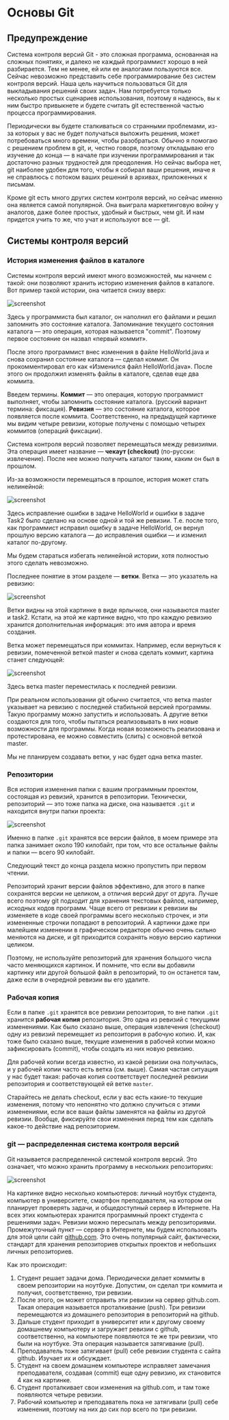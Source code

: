 # Основы Git

## Предупреждение

Система контроля версий Git - это сложная программа, основанная
на сложных понятиях, и далеко не каждый программист хорошо в ней
разбирается. Тем не менее, ей или ее аналогами пользуются
все. Сейчас невозможно представить себе программирование
без систем контроля версий. Наша цель научиться пользоваться Git для выкладывания
решений своих задач. Нам потребуется только несколько простых сценариев
использования, поэтому я надеюсь, вы к ним быстро привыкнете и будете
считать git естественной частью процесса программирования.

Периодически вы будете сталкиваться со странными проблемами, из-за которых
у вас не будет получаться выложить решения, может потребоваться много времени,
чтобы разобраться. Обычно я помогаю с решением проблем в git, и, честно говоря, 
поэтому откладываю его изучение до конца — в начале при изучении
программирования и так достаточно разных трудностей для преодоления. Но сейчас
выбора нет, git наиболее удобен для того, чтобы я собирал ваши решения, иначе я
не справлюсь с потоком ваших решений в архивах, приложенных к письмам.  

Кроме git есть много других систем контроля версий, но сейчас именно
она является самой популярной. Она выиграла маркетинговую войну у
аналогов, даже более простых, удобный и быстрых, чем git.
И нам придется учить то же, что учат и используют все — git. 

## Системы контроля версий

### История изменения файлов в каталоге

Системы контроля версий имеют много возможностей, мы начнем с такой:
они позволяют хранить историю изменения файлов в каталоге. Вот пример
такой истории, она читается снизу вверх:

![screenshot](history.png)

Здесь у программиста был каталог, он наполнил его файлами и решил
запомнить это состояние каталога. Запоминание текущего состояния каталога
— это операция, которая называется "commit". Поэтому первое состояние
он назвал «первый коммит».

После этого программист внес изменения в файле HelloWorld.java и снова
сохранил состояние каталога — сделал коммит. Он прокомментировал
его как «Изменился файл HelloWorld.java». После этого он продолжил
изменять файлы в каталоге, сделав еще два коммита.  

Введем термины. **Коммит** — это операция, которую программист выполняет,
чтобы запомнить состояние каталога. (русский вариант термина: фиксация).
**Ревизия** — это состояние каталога, которое появляется после
коммита. Соответственно, на предыдущей картинке мы видим четыре ревизии,
которые получены с помощью четырех коммитов (операций фиксации). 

Система контроля версий позволяет перемещаться между ревизиями. Эта
операция имеет название — **чекаут (checkout)** (по-русски: извлечение).
После нее можно получить каталог таким, каким он был в прошлом.

Из-за возможности перемещаться в прошлое, история может стать
нелинейной:

![screenshot](nonlinear-history.png)

Здесь исправление ошибки в задаче HelloWorld и
ошибки в задаче Task2 было сделано на основе
одной и той же ревизии. Т.е. после того, как программист исправил ошибку
в задаче HelloWorld, он вернул прошлую версию каталога — до исправления 
ошибки — и изменил каталог по-другому.

Мы будем стараться избегать нелинейной истории, хотя полностью этого сделать
невозможно.

Последнее понятие в этом разделе —  **ветки**. Ветка — это указатель
на ревизию:

![screenshot](branches.png)

Ветки видны на этой картинке в виде ярлычков, они называются master
и task2. Кстати, на этой же картинке видно, что про каждую
ревизию хранится дополнительная информация: это имя автора и время
создания.

Ветка может перемещаться при коммитах. Например, если вернуться
к ревизии, помеченной веткой master и снова сделать коммит, картина
станет следующей:

![screenshot](moved-branch.png)

Здесь ветка master переместилась к последней ревизии.

При реальном использовании git обычно считается, что ветка master указывает
на ревизию с последней стабильной версией программы. Такую программу
можно запустить и использовать. А другие ветки
создаются для того, чтобы пытаться реализовывать в них новые возможности
для программы. Когда новая возможность реализована и протестирована,
ее можно совместить (слить) с основной веткой master.

Мы не планируем создавать ветки, у нас будет одна ветка master. 

### Репозитории

Вся история изменения папки с вашим программным проектом, состоящая из
ревизий, хранится в репозитории. Технически, репозиторий — это тоже
папка на диске, она называется `.git` и находится внутри папки проекта:

![screenshot](git-repo-folder.png)

Именно в папке `.git` хранятся все версии файлов, в моем примере эта папка
занимает около 190 килобайт, при том, что все остальные файлы и папки —
всего 90 килобайт.

Следующий текст до конца раздела можно пропустить при первом чтении.

Репозиторий хранит версии файлов эффективно, для этого
в папке сохранятся версии не целиком, а отличия версий друг от друга. Лучше
всего поэтому git подходит для хранения текстовых файлов, например, исходных
кодов программ. Чаще всего от ревизии к ревизии вы изменяете в коде своей
программы всего несколько строчек, и эти измененные строчки попадают
в репозиторий. А картинки даже при малейшем изменении в графическом
редакторе обычно очень сильно меняются на диске, и git приходится сохранять
новую версию картинки целиком.

Поэтому, не используйте репозиторий для хранения большого числа часто
меняющихся картинок. И помните, что если вы добавили картинку или другой
большой файл в репозиторий, то он останется там, даже если в очередной
ревизии вы его удалите.

### Рабочая копия

Если в папке `.git` хранятся все ревизии репозитория,
то вне папки `.git` хранится **рабочая копия** репозитория. Это одна из
ревизий с текущими изменениями. Как было сказано выше, операция извлечения
(checkout) одну из ревизий перемещает из репозитория в рабочую копию.
И, как тоже было сказано выше, текущие изменения в рабочей копии можно
зафиксировать (commit), чтобы создать из них новую ревизию.

Для рабочей копии всегда известно, из какой ревизии она получилась, и у
рабочей копии часто есть ветка (см. выше). Самая частая ситуация у нас будет
такая: рабочая копия соответствует последней ревизии репозитория и
соответствующей ей ветке `master`. 

Старайтесь не делать checkout, если у вас есть какие-то текущие изменения,
потому что непонятно что должно случиться с этими изменениями, если
все ваши файлы заменятся на файлы из другой ревизии. Вообще,
фиксируйте свои изменения перед тем как сделать какое-то действие над 
репозиторием.

### git — распределенная система контроля версий

Git называется распределенной системой контроля версий. Это означает,
что можно хранить программу в нескольких репозиториях:

![screenshot](repositories.png)

На картинке видно несколько компьютеров: личный ноутбук студента,
компьютер в университете,
смартфон преподавателя, на котором он планирует проверять задачи, и
общедоступный сервер в Интернете. На всех этих компьютерах хранится
программный проект студента с решениями задач. Ревизии можно пересылать
между репозиториями. Промежуточный пункт — сервер в Интернете, мы будем
использовать для этой цели сайт [github.com](https://github.com).
Это очень популярный сайт, фактически, стандарт для хранения репозиториев
открытых проектов и небольших личных репозиториев.

Как это происходит:

1. Студент решает задачи дома. Периодически делает коммиты в своем
репозитории на ноутбуке. Допустим, он сделал три коммита и получил,
соответственно, три ревизии.
1. После этого, он может отправить эти ревизии на сервер github.com.
Такая операция называется проталкивание (push). Три ревизии перемещаются
из домашнего репозитория в репозиторий на github.
1. Дальше студент приходит в университет или к другому своему домашнему
компьютеру и загружает ревизии с github, соответственно, на компьютере
появляются те же три ревизии, что были на ноутбуке. Эта операция называется
затягивание (pull).
1. Преподаватель тоже затягивает (pull) себе ревизии студента с сайта github.
Изучает их и обсуждает.
1. Студент на своем домашнем компьютере исправляет замечания преподавателя,
создавая (commit) еще одну ревизию, их становится 4 как на картинке.
1. Студент проталкивает свои изменения на github.com, и там тоже появляются
четыре ревизии.
1. Рабочий компьютер и преподаватель пока не затягивали (pull) себе изменения,
поэтому на них до сих пор всего по три ревизии. 

